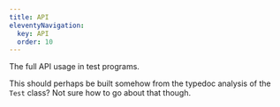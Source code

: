 ```yaml
---
title: API
eleventyNavigation:
  key: API
  order: 10
---
```


The full API usage in test programs.

This should perhaps be built somehow from the typedoc analysis of
the `Test` class? Not sure how to go about that though.
